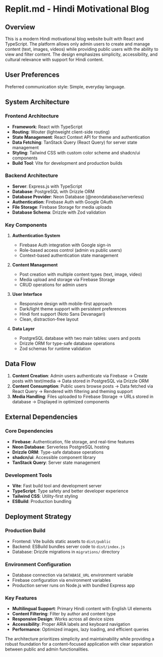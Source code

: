 # Replit.md - Hindi Motivational Blog

## Overview

This is a modern Hindi motivational blog website built with React and TypeScript. The platform allows only admin users to create and manage content (text, images, videos) while providing public users with the ability to view and filter content. The design emphasizes simplicity, accessibility, and cultural relevance with support for Hindi content.

## User Preferences

Preferred communication style: Simple, everyday language.

## System Architecture

### Frontend Architecture
- **Framework**: React with TypeScript
- **Routing**: Wouter (lightweight client-side routing)
- **State Management**: React Context API for theme and authentication
- **Data Fetching**: TanStack Query (React Query) for server state management
- **Styling**: Tailwind CSS with custom color scheme and shadcn/ui components
- **Build Tool**: Vite for development and production builds

### Backend Architecture
- **Server**: Express.js with TypeScript
- **Database**: PostgreSQL with Drizzle ORM
- **Database Provider**: Neon Database (@neondatabase/serverless)
- **Authentication**: Firebase Auth with Google OAuth
- **File Storage**: Firebase Storage for media uploads
- **Database Schema**: Drizzle with Zod validation

### Key Components

1. **Authentication System**
   - Firebase Auth integration with Google sign-in
   - Role-based access control (admin vs public users)
   - Context-based authentication state management

2. **Content Management**
   - Post creation with multiple content types (text, image, video)
   - Media upload and storage via Firebase Storage
   - CRUD operations for admin users

3. **User Interface**
   - Responsive design with mobile-first approach
   - Dark/light theme support with persistent preferences
   - Hindi font support (Noto Sans Devanagari)
   - Clean, distraction-free layout

4. **Data Layer**
   - PostgreSQL database with two main tables: users and posts
   - Drizzle ORM for type-safe database operations
   - Zod schemas for runtime validation

## Data Flow

1. **Content Creation**: Admin users authenticate via Firebase → Create posts with text/media → Data stored in PostgreSQL via Drizzle ORM
2. **Content Consumption**: Public users browse posts → Data fetched via React Query → Rendered with filtering and theming support
3. **Media Handling**: Files uploaded to Firebase Storage → URLs stored in database → Displayed in optimized components

## External Dependencies

### Core Dependencies
- **Firebase**: Authentication, file storage, and real-time features
- **Neon Database**: Serverless PostgreSQL hosting
- **Drizzle ORM**: Type-safe database operations
- **shadcn/ui**: Accessible component library
- **TanStack Query**: Server state management

### Development Tools
- **Vite**: Fast build tool and development server
- **TypeScript**: Type safety and better developer experience
- **Tailwind CSS**: Utility-first styling
- **ESBuild**: Production bundling

## Deployment Strategy

### Production Build
- Frontend: Vite builds static assets to `dist/public`
- Backend: ESBuild bundles server code to `dist/index.js`
- Database: Drizzle migrations in `migrations/` directory

### Environment Configuration
- Database connection via `DATABASE_URL` environment variable
- Firebase configuration via environment variables
- Production server runs on Node.js with bundled Express app

### Key Features
- **Multilingual Support**: Primary Hindi content with English UI elements
- **Content Filtering**: Filter by author and content type
- **Responsive Design**: Works across all device sizes
- **Accessibility**: Proper ARIA labels and keyboard navigation
- **Performance**: Optimized images, lazy loading, and efficient queries

The architecture prioritizes simplicity and maintainability while providing a robust foundation for a content-focused application with clear separation between public and admin functionalities.